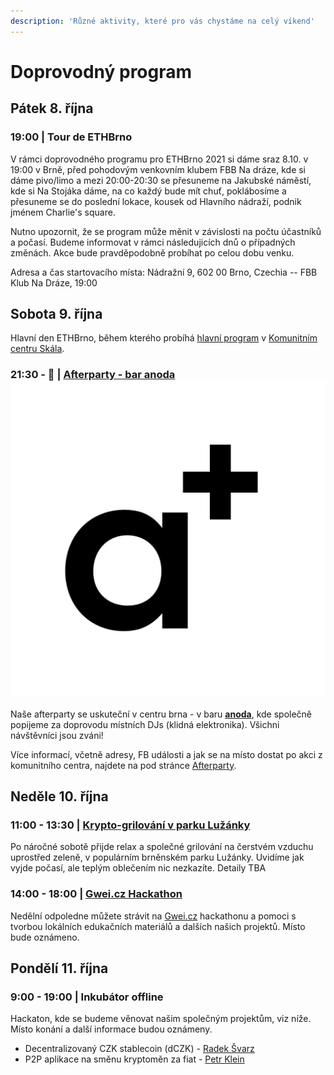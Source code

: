 ```yaml
---
description: 'Různé aktivity, které pro vás chystáme na celý víkend'
---
```


# Doprovodný program

## Pátek 8. října

### 19:00 \| Tour de ETHBrno

V rámci doprovodného programu pro ETHBrno 2021 si dáme sraz 8.10. v 19:00 v Brně, před pohodovým venkovním klubem FBB Na dráze, kde si dáme pivo/limo a mezi 20:00-20:30 se přesuneme na Jakubské náměstí, kde si Na Stojáka dáme, na co každý bude mít chuť, poklábosíme a přesuneme se do poslední lokace, kousek od Hlavního nádraží, podnik jménem Charlie's square.

 Nutno upozornit, že se program může měnit v závislosti na počtu účastníků a počasí. Budeme informovat v rámci následujicích dnů o případných změnách. Akce bude pravděpodobně probíhat po celou dobu venku.

Adresa a čas startovacího místa: Nádražní 9, 602 00 Brno, Czechia  -- FBB Klub Na Dráze, 19:00

## Sobota 9. října

Hlavní den ETHBrno, během kterého probíhá [hlavní program](../program/) v [Komunitním centru Skála](../misto-konani/).

### 21:30 - 🥴 \| [Afterparty - bar anoda ![](../.gitbook/assets/anoda.jpeg)](afterparty-bar-anoda.md)

Naše afterparty se uskuteční v centru brna - v baru [**anoda**](https://www.facebook.com/anodabar/), kde společně popijeme za doprovodu místních DJs \(klidná elektronika\). Všichni návštěvníci jsou zváni!

Více informací, včetně adresy, FB události a jak se na místo dostat po akci z komunitního centra, najdete na pod stránce [Afterparty](afterparty-bar-anoda.md).

## Neděle 10. října

### 11:00 - 13:30 \| [Krypto-grilování v parku Lužánky](krypto-grilovani-v-parku-luzanky.md)

Po náročné sobotě přijde relax a společné grilování na čerstvém vzduchu uprostřed zeleně, v populárním brněnském parku Lužánky. Uvidíme jak vyjde počasí, ale teplým oblečením nic nezkazíte. Detaily TBA

### 14:00 - 18:00 \| [Gwei.cz Hackathon](gwei.cz-hackathon.md)

Nedělní odpoledne můžete strávit na [Gwei.cz](https://gwei.cz) hackathonu a pomoci s tvorbou lokálních edukačních materiálů a dalších našich projektů. Místo bude oznámeno.

## Pondělí 11. října

### 9:00 - 19:00 \| Inkubátor offline

Hackaton, kde se budeme věnovat našim společným projektům, viz níže. Místo konání a další informace budou oznámeny.

* Decentralizovaný CZK stablecoin \(dCZK\) - [Radek Švarz](../prednasejici.md#radek-svarz)
* P2P aplikace na směnu kryptoměn za fiat - [Petr Klein](../prednasejici.md#petr-klein)

